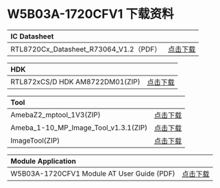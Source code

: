 
# W5B03A-1720CFV1 下载资料





|    IC Datasheet    |      |
|:-------|------:|
| RTL8720Cx_Datasheet_R73064_V1.2（PDF） | [点击下载](../../assets/download/8720cf/RTL8720Cx_Datasheet_R73064_V1.2.pdf) |


|   HDK     |      |
|:-------|------:|
| RTL872xCS/D HDK AM8722DM01(ZIP) | [点击下载](../../assets/download/) |

<!-- |    SDK    |      |
|:-------|------:|
| SDK-ameba(ZIP) | [点击下载](../../assets/download/8720cf/00018588-sdk-ameba-v7.1d(19346).zip) | -->






|    Tool    |      |
|:-------|------:|
| AmebaZ2_mptool_1V3(ZIP) | [点击下载](../../assets/download/8720cf/AmebaZ2_mptool_1V3.zip) |
| Ameba_1-10_MP_Image_Tool_v1.3.1(ZIP) | [点击下载](../../assets/download/8720cf/Ameba_1-10_MP_Image_Tool_v1.3.1(79783).zip) |
| ImageTool(ZIP) | [点击下载](../../assets/download/8720cf/2022_0520_ImageTool(85511).zip) |

|    Module Application    |      |
|:-------|------:|
| W5B03A-1720CFV1 Module AT User Guide (PDF) | [点击下载](../../assets/download/8720cf/RTL8720cf-AT指令介绍及应用示例.pdf) |






<!-- |    Module Certification    |      |
|:-------|------:|
|  | [点击下载](../../assets/download/8720df) |
|  | [点击下载](../../assets/download/8720df) |
|  | [点击下载](../../assets/download/8720df) |
|  | [点击下载](../../assets/download/8720df) |
|  | [点击下载](../../assets/download/8720df) |
|  | [点击下载](../../assets/download/8720df) |
|  | [点击下载](../../assets/download/8720df) |
|  | [点击下载](../../assets/download/8720df) |
|  | [点击下载](../../assets/download/8720df) | -->